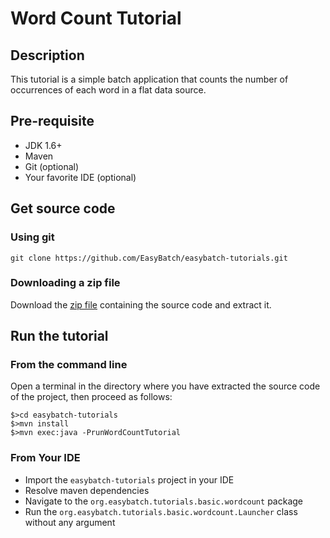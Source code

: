 # Word Count Tutorial

## Description

This tutorial is a simple batch application that counts the number of occurrences of each word in a flat data source.

## Pre-requisite

* JDK 1.6+
* Maven
* Git (optional)
* Your favorite IDE (optional)

## Get source code

### Using git

`git clone https://github.com/EasyBatch/easybatch-tutorials.git`

### Downloading a zip file

Download the [zip file](https://github.com/EasyBatch/easybatch-tutorials/archive/master.zip) containing the source code and extract it.

## Run the tutorial

### From the command line

Open a terminal in the directory where you have extracted the source code of the project, then proceed as follows:

```
$>cd easybatch-tutorials
$>mvn install
$>mvn exec:java -PrunWordCountTutorial
```

### From Your IDE

* Import the `easybatch-tutorials` project in your IDE
* Resolve maven dependencies
* Navigate to the `org.easybatch.tutorials.basic.wordcount` package
* Run the `org.easybatch.tutorials.basic.wordcount.Launcher` class without any argument
